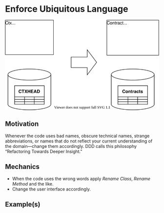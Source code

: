 # Enforce Ubiquitous Language

![](../../images/domain-driven-refactorings/tactical/enforce-ubiquitous-language.drawio.svg)

## Motivation

Whenever the code uses bad names, obscure technical names, strange abbreviations, or names that do not reflect your current understanding of the domain—change them accordingly. DDD calls this philosophy “Refactoring Towards Deeper Insight.”

## Mechanics

- When the code uses the wrong words apply *Rename Class*, *Rename Method* and the like.
- Change the user interface accordingly.

## Example(s)
